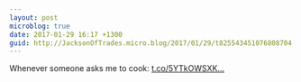 ```yaml
---
layout: post
microblog: true
date: 2017-01-29 16:17 +1300
guid: http://JacksonOfTrades.micro.blog/2017/01/29/t825543451076808704.html
---
```

Whenever someone asks me to cook: [t.co/5YTkOWSXK...](https://t.co/5YTkOWSXKL)
